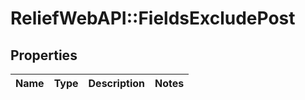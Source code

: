 # ReliefWebAPI::FieldsExcludePost

## Properties
Name | Type | Description | Notes
------------ | ------------- | ------------- | -------------


